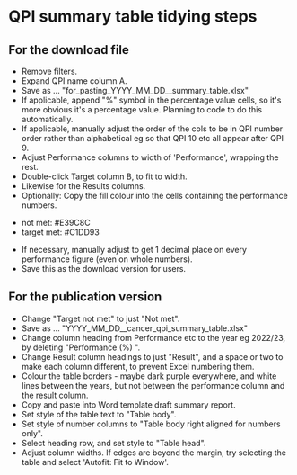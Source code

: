# QPI summary table tidying steps

## For the download file 

* Remove filters.
* Expand QPI name column A.
* Save as ... "for_pasting_YYYY_MM_DD_<tsg>_summary_table.xlsx"
* If applicable, append "%" symbol in the percentage value cells, so it's more obvious it's a percentage value. Planning to code to do this automatically. 
* If applicable, manually adjust the order of the cols to be in QPI number order rather than alphabetical eg so that QPI 10 etc all appear after QPI 9. 
* Adjust Performance columns to width of 'Performance', wrapping the rest. 
* Double-click Target column B, to fit to width.
* Likewise for the Results columns. 
* Optionally: Copy the fill colour into the cells containing the performance numbers.
 - not met: #E39C8C
 - target met: #C1DD93

* If necessary, manually adjust to get 1 decimal place on every performance figure (even on whole numbers). 
* Save this as the download version for users. 

## For the publication version

* Change "Target not met" to just "Not met". 
* Save as ... "YYYY_MM_DD_<tsg eg bladder>_cancer_qpi_summary_table.xlsx"
* Change column heading from Performance etc to the year eg 2022/23, by deleting "Performance (%) ". 
* Change Result column headings to just "Result", and a space or two to make each column different, to prevent Excel numbering them. 
* Colour the table borders - maybe dark purple everywhere, and white lines between the years, but not between the performance column and the result column. 
* Copy and paste into Word template draft summary report. 
* Set style of the table text to "Table body". 
* Set style of number columns to "Table body right aligned for numbers only".
* Select heading row, and set style to "Table head".
* Adjust column widths. If edges are beyond the margin, try selecting the table and select 'Autofit: Fit to Window'. 

